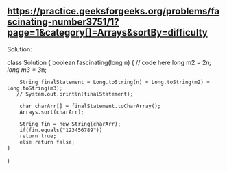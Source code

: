 ## https://practice.geeksforgeeks.org/problems/fascinating-number3751/1?page=1&category[]=Arrays&sortBy=difficulty

Solution: 

class Solution {
    boolean fascinating(long n) {
        // code here
        long m2 = 2*n;
        long m3 = 3*n;
        
        String finalStatement = Long.toString(n) + Long.toString(m2) + Long.toString(m3);
       // System.out.println(finalStatement);
        
        char charArr[] = finalStatement.toCharArray();
        Arrays.sort(charArr);
        
        String fin = new String(charArr);
        if(fin.equals("123456789"))
        return true;
        else return false;
    }
}